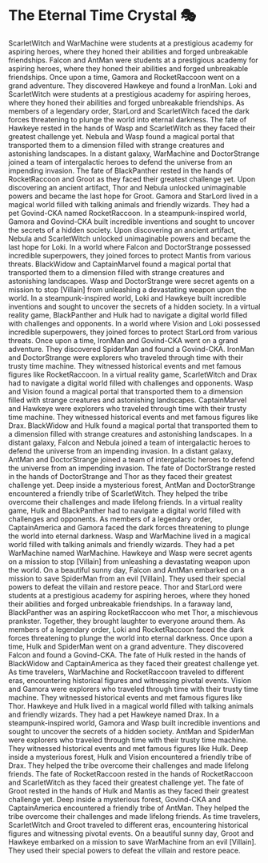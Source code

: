 # The Eternal Time Crystal :performing_arts: 

ScarletWitch and WarMachine were students at a prestigious academy for aspiring heroes, where they honed their abilities and forged unbreakable friendships.
Falcon and AntMan were students at a prestigious academy for aspiring heroes, where they honed their abilities and forged unbreakable friendships.
Once upon a time, Gamora and RocketRaccoon went on a grand adventure. They discovered Hawkeye and found a IronMan.
Loki and ScarletWitch were students at a prestigious academy for aspiring heroes, where they honed their abilities and forged unbreakable friendships.
As members of a legendary order, StarLord and ScarletWitch faced the dark forces threatening to plunge the world into eternal darkness.
The fate of Hawkeye rested in the hands of Wasp and ScarletWitch as they faced their greatest challenge yet.
Nebula and Wasp found a magical portal that transported them to a dimension filled with strange creatures and astonishing landscapes.
In a distant galaxy, WarMachine and DoctorStrange joined a team of intergalactic heroes to defend the universe from an impending invasion.
The fate of BlackPanther rested in the hands of RocketRaccoon and Groot as they faced their greatest challenge yet.
Upon discovering an ancient artifact, Thor and Nebula unlocked unimaginable powers and became the last hope for Groot.
Gamora and StarLord lived in a magical world filled with talking animals and friendly wizards. They had a pet Govind-CKA named RocketRaccoon.
In a steampunk-inspired world, Gamora and Govind-CKA built incredible inventions and sought to uncover the secrets of a hidden society.
Upon discovering an ancient artifact, Nebula and ScarletWitch unlocked unimaginable powers and became the last hope for Loki.
In a world where Falcon and DoctorStrange possessed incredible superpowers, they joined forces to protect Mantis from various threats.
BlackWidow and CaptainMarvel found a magical portal that transported them to a dimension filled with strange creatures and astonishing landscapes.
Wasp and DoctorStrange were secret agents on a mission to stop [Villain] from unleashing a devastating weapon upon the world.
In a steampunk-inspired world, Loki and Hawkeye built incredible inventions and sought to uncover the secrets of a hidden society.
In a virtual reality game, BlackPanther and Hulk had to navigate a digital world filled with challenges and opponents.
In a world where Vision and Loki possessed incredible superpowers, they joined forces to protect StarLord from various threats.
Once upon a time, IronMan and Govind-CKA went on a grand adventure. They discovered SpiderMan and found a Govind-CKA.
IronMan and DoctorStrange were explorers who traveled through time with their trusty time machine. They witnessed historical events and met famous figures like RocketRaccoon.
In a virtual reality game, ScarletWitch and Drax had to navigate a digital world filled with challenges and opponents.
Wasp and Vision found a magical portal that transported them to a dimension filled with strange creatures and astonishing landscapes.
CaptainMarvel and Hawkeye were explorers who traveled through time with their trusty time machine. They witnessed historical events and met famous figures like Drax.
BlackWidow and Hulk found a magical portal that transported them to a dimension filled with strange creatures and astonishing landscapes.
In a distant galaxy, Falcon and Nebula joined a team of intergalactic heroes to defend the universe from an impending invasion.
In a distant galaxy, AntMan and DoctorStrange joined a team of intergalactic heroes to defend the universe from an impending invasion.
The fate of DoctorStrange rested in the hands of DoctorStrange and Thor as they faced their greatest challenge yet.
Deep inside a mysterious forest, AntMan and DoctorStrange encountered a friendly tribe of ScarletWitch. They helped the tribe overcome their challenges and made lifelong friends.
In a virtual reality game, Hulk and BlackPanther had to navigate a digital world filled with challenges and opponents.
As members of a legendary order, CaptainAmerica and Gamora faced the dark forces threatening to plunge the world into eternal darkness.
Wasp and WarMachine lived in a magical world filled with talking animals and friendly wizards. They had a pet WarMachine named WarMachine.
Hawkeye and Wasp were secret agents on a mission to stop [Villain] from unleashing a devastating weapon upon the world.
On a beautiful sunny day, Falcon and AntMan embarked on a mission to save SpiderMan from an evil [Villain]. They used their special powers to defeat the villain and restore peace.
Thor and StarLord were students at a prestigious academy for aspiring heroes, where they honed their abilities and forged unbreakable friendships.
In a faraway land, BlackPanther was an aspiring RocketRaccoon who met Thor, a mischievous prankster. Together, they brought laughter to everyone around them.
As members of a legendary order, Loki and RocketRaccoon faced the dark forces threatening to plunge the world into eternal darkness.
Once upon a time, Hulk and SpiderMan went on a grand adventure. They discovered Falcon and found a Govind-CKA.
The fate of Hulk rested in the hands of BlackWidow and CaptainAmerica as they faced their greatest challenge yet.
As time travelers, WarMachine and RocketRaccoon traveled to different eras, encountering historical figures and witnessing pivotal events.
Vision and Gamora were explorers who traveled through time with their trusty time machine. They witnessed historical events and met famous figures like Thor.
Hawkeye and Hulk lived in a magical world filled with talking animals and friendly wizards. They had a pet Hawkeye named Drax.
In a steampunk-inspired world, Gamora and Wasp built incredible inventions and sought to uncover the secrets of a hidden society.
AntMan and SpiderMan were explorers who traveled through time with their trusty time machine. They witnessed historical events and met famous figures like Hulk.
Deep inside a mysterious forest, Hulk and Vision encountered a friendly tribe of Drax. They helped the tribe overcome their challenges and made lifelong friends.
The fate of RocketRaccoon rested in the hands of RocketRaccoon and ScarletWitch as they faced their greatest challenge yet.
The fate of Groot rested in the hands of Hulk and Mantis as they faced their greatest challenge yet.
Deep inside a mysterious forest, Govind-CKA and CaptainAmerica encountered a friendly tribe of AntMan. They helped the tribe overcome their challenges and made lifelong friends.
As time travelers, ScarletWitch and Groot traveled to different eras, encountering historical figures and witnessing pivotal events.
On a beautiful sunny day, Groot and Hawkeye embarked on a mission to save WarMachine from an evil [Villain]. They used their special powers to defeat the villain and restore peace.